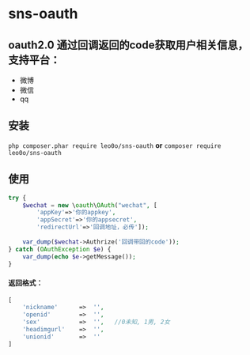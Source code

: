 # sns-oauth
## oauth2.0 通过回调返回的code获取用户相关信息，支持平台：
* 微博
* 微信
* qq

## 安装
`php composer.phar require leo0o/sns-oauth`
**or**
`composer require leo0o/sns-oauth`

## 使用
```php
try {
    $wechat = new \oauth\OAuth("wechat", [
        'appKey'=>'你的appkey',
        'appSecret'=>'你的appsecret',
        'redirectUrl'=>'回调地址，必传']);
    
    var_dump($wechat->Authrize('回调带回的code'));
} catch (OAuthException $e) {
    var_dump(echo $e->getMessage());
}
```

#### 返回格式：
```php
[
    'nickname'      =>  '',   
    'openid'        =>  '',   
    'sex'           =>  '',   //0未知, 1男, 2女
    'headimgurl'    =>  '',
    'unionid'       =>  ''
]

```